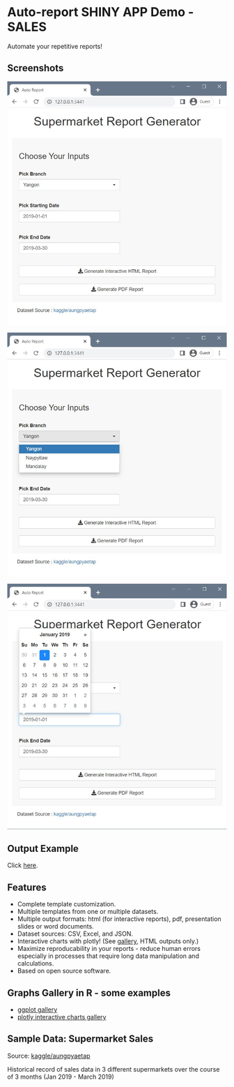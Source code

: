 # Auto-report SHINY APP Demo - SALES

Automate your repetitive reports! 

## Screenshots

!["Screenshot: Overview"](screenshot/screenshot1.jpg)

![](screenshot/screenshot2.jpg)

![](screenshot/screenshot3.jpg)

## Output Example

Click [here](https://kalanytics.github.io/autoreport-sales/).

## Features

- Complete template customization.
- Multiple templates from one or multiple datasets. 
- Multiple output formats: html (for interactive reports), pdf, presentation slides or word documents.
- Dataset sources: CSV, Excel, and JSON.
- Interactive charts with plotly! (See [gallery](https://plotly.com/r/), HTML outputs only.)
- Maximize reproducability in your reports - reduce human errors especially in processes that require long data manipulation and calculations.
- Based on open source software.

## Graphs Gallery in R - some examples

- [ggplot gallery](https://www.r-graph-gallery.com/)
- [plotly interactive charts gallery](https://plotly.com/r/)

## Sample Data: Supermarket Sales

Source: [kaggle/aungpyaetap](https://www.kaggle.com/aungpyaeap/supermarket-sales)

Historical record of sales data in 3 different supermarkets over the course of 3 months (Jan 2019 - March 2019)